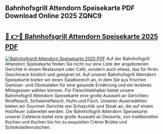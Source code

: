 ## Bahnhofsgrill Attendorn Speisekarte PDF Download Online 2025 ZQNC9

# <h2><a href="http://gceghv.nevu.top/?p=Bahnhofsgrill+Attendorn+Speisekarte">🔗 👉🔴 Bahnhofsgrill Attendorn Speisekarte 2025 PDF</a></h2>

[![Bahnhofsgrill Attendorn Speisekarte 2025 PDF](https://i.imgur.com/dBaPXMq.png)](http://gceghv.nevu.top/?p=Bahnhofsgrill+Attendorn+Speisekarte)
Auf der Bahnhofsgrill Attendorn Speisekarte finden Sie nicht nur eine Liste der angebotenen Gerichte in einem Restaurant oder Café, sondern auch etwas, das für Ihren Geschmack köstlich und geeignet ist. Auf unserer Bahnhofsgrill Attendorn Speisekarte bieten wir einen Salatbereich an, in dem Sie aus frischen Gemüse- und Obstsalaten für eine gesunde Ernährung und ein leckeres Mittagessen wählen können. Für Fleischliebhaber bietet unsere Bahnhofsgrill Attendorn Speisekarte eine große Auswahl an Gerichten: Rindfleisch, Schweinefleisch, Huhn und Fisch. Unseren Auserwählten bieten wir Gourmet-Gerichte wie Schaschlik und Steak an, die auf einem Holzfeuer zubereitet werden. Die Bahnhofsgrill Attendorn Speisekarte unserer Cafeteria bietet eine große Auswahl an Desserts, von traditionellen Kuchen und Kuchen bis hin zu exquisiten Crème Brûlée und Schokoladenrutschen.
